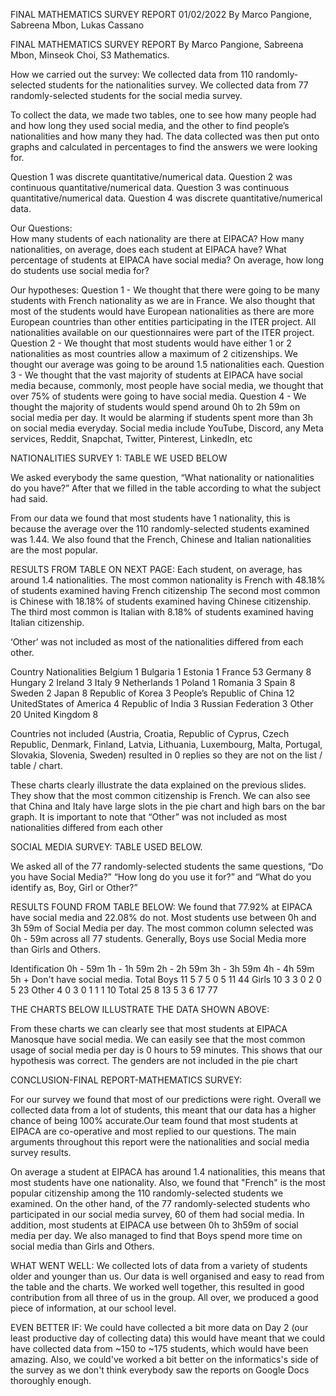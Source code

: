 
											

FINAL MATHEMATICS SURVEY REPORT 01/02/2022
By Marco Pangione, Sabreena Mbon, Lukas Cassano




























FINAL MATHEMATICS SURVEY REPORT
By Marco Pangione, Sabreena Mbon, Minseok Choi, S3 Mathematics.

How we carried out the survey:
We collected data from 110 randomly-selected students for the nationalities survey. 
We collected data from 77 randomly-selected students for the social media survey.

To collect the data, we made two tables, one to see how many people had and how long they used social media, and the other to find people’s nationalities and how many they had. The data collected was then put onto graphs and calculated in percentages to find the answers we were looking for. 

Question 1 was discrete quantitative/numerical data.
Question 2 was continuous quantitative/numerical data.
Question 3 was continuous quantitative/numerical data.
Question 4 was discrete quantitative/numerical data.

Our Questions:  
How many students of each nationality are there at EIPACA?
How many nationalities, on average, does each student at EIPACA have?
What percentage of students at EIPACA have social media?
On average, how long do students use social media for?


Our hypotheses: 
Question 1 - We thought that there were going to be many students with French nationality as we are in France. We also thought that most of the students would have European nationalities as there are more European countries than other entities participating in the ITER project. 
All nationalities available on our questionnaires were part of the ITER project.
Question 2 - We thought that most students would have either 1 or 2 nationalities as most countries allow a maximum of 2 citizenships. We thought our average was going to be around 1.5 nationalities each.
Question 3 - We thought that the vast majority of students at EIPACA have social media because, commonly, most people have social media, we thought that over 75% of students were going to have social media.
Question 4 - We thought the majority of students would spend around 0h to 2h 59m on social media per day. It would be alarming if students spent more than 3h on social media everyday.
Social media include YouTube, Discord, any Meta services, Reddit, Snapchat, Twitter, Pinterest, LinkedIn, etc

NATIONALITIES SURVEY 1: TABLE WE USED BELOW

 We asked everybody the same question, “What nationality or nationalities do you have?” After that we filled in the table according to what the subject had said. 

From our data we found that most students have 1 nationality, this is because the average over the 110 randomly-selected students examined was 1.44. We also found that the French, Chinese and Italian nationalities are the most popular. 

RESULTS FROM TABLE ON NEXT PAGE:
Each student, on average, has around 1.4 nationalities.
The most common nationality is French with 48.18% of students examined having French citizenship
The second most common is Chinese with 18.18% of students examined having Chinese citizenship.
The third most common is Italian with 8.18% of students examined having Italian citizenship.

‘Other’ was not included as most of the nationalities differed from each other.
























Country
Nationalities
Belgium
1
Bulgaria
1
Estonia
1
France
53
Germany
8
Hungary
2
Ireland
3
Italy
9
Netherlands
1
Poland
1
Romania
3
Spain
8
Sweden
2
Japan
8
Republic of Korea
3
People’s Republic of China
12
UnitedStates of America
4
Republic of India
3
Russian Federation
3
Other
20
United Kingdom
8


Countries not included (Austria, Croatia, Republic of Cyprus, Czech Republic, Denmark, Finland, Latvia, Lithuania, Luxembourg, Malta, Portugal, Slovakia, Slovenia, Sweden) resulted in 0 replies so they are not on the list / table / chart.









These charts clearly illustrate the data explained on the previous slides.  They show that the most common citizenship is French.
We can also see that China and Italy have large slots in the pie chart and high bars on the bar graph.
It is important to note that “Other” was not  included as most nationalities differed from each other




SOCIAL MEDIA SURVEY: TABLE USED BELOW.
 
We asked all of the 77 randomly-selected students the same questions, “Do you have Social Media?” “How long do you use it for?” and “What do you identify as, Boy, Girl or Other?”

RESULTS FOUND FROM TABLE BELOW:
We found that 77.92%  at EIPACA have social media and 22.08% do not.
Most students use between 0h and 3h 59m of Social Media per day. 
The most common column selected was 0h - 59m across all 77 students.
Generally, Boys use Social Media more than Girls and Others.


Identification
0h - 59m
1h - 1h 59m
2h - 2h 59m
3h - 3h 59m
4h - 4h 59m
5h +
Don't have social media.
Total
Boys
11
5
7
5
0
5
11
44
Girls
10
3
3
0
2
0
5
23
Other
4
0
3
0
1
1
1
10
Total
25
8
13
5
3
6
17
77


THE CHARTS BELOW ILLUSTRATE THE DATA SHOWN ABOVE:





































From these charts we can clearly see that most students at EIPACA Manosque have social media. 
We can easily see that the most common usage of social media per day is 0 hours  to 59 minutes. This shows that our hypothesis was correct.
The genders are not included in the pie chart


CONCLUSION-FINAL REPORT-MATHEMATICS SURVEY:

For our survey we found that most of our predictions were right. Overall we collected data from a lot of students, this meant that our data has a higher chance of being 100% accurate.Our team found that most students at EIPACA are co-operative
and most replied to our questions. The main arguments throughout this report were the nationalities and social media survey results. 

On average a student at EIPACA has around 1.4 nationalities, this means that most students have one nationality. Also, we found that "French" is the most popular citizenship among the 110 randomly-selected students we examined. On the other hand, of the 77 randomly-selected students who participated in our social media survey, 60 of them had social media. In addition, most students at EIPACA use between 0h to 3h59m of social media per day. We also managed to find that Boys spend more time on social media than Girls and Others. 

WHAT WENT WELL:
We collected lots of data from a variety of students older and younger than us.
Our data is well organised and easy to read from the table and the charts.
We worked well together, this resulted in good contribution from all three of us in the group.
All over, we produced a good piece of information, at our school level.

EVEN BETTER IF:
We could have collected a bit more data on Day 2 (our least productive day of collecting data) this would have meant that we could have collected data from ~150 to ~175 students, which would have been amazing.
Also, we could've worked a bit better on the informatics's side of the survey as we don't think everybody saw the reports on Google Docs thoroughly enough.


